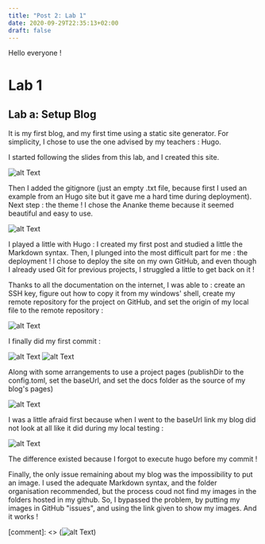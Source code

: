 ```yaml
---
title: "Post 2: Lab 1"
date: 2020-09-29T22:35:13+02:00
draft: false
---
```


Hello everyone !

# Lab 1

## Lab a: Setup Blog

It is my first blog, and my first time using a static site generator. 
For simplicity, I chose to use the one advised by my teachers : Hugo. 

I started following the slides from this lab, and I created this site.

![alt Text](https://user-images.githubusercontent.com/71452847/94617856-91475880-02aa-11eb-9285-4a46f4db9500.png "Creation of the site")

Then I added the gitignore (just an empty .txt file, because first I used an example from an Hugo site but it gave me a hard time during deployment). 
Next step : the theme ! I chose the Ananke theme because it seemed beautiful and easy to use. 

![alt Text](https://user-images.githubusercontent.com/71452847/94617863-93a9b280-02aa-11eb-9311-f9c935f1fd7d.png "Ananke theme")

I played a little with Hugo : I created my first post and studied a little the Markdown syntax.
Then, I plunged into the most difficult part for me : the deployment ! 
I chose to deploy the site on my own GitHub, and even though I already used Git for previous projects, I struggled a little to get back on it !

Thanks to all the documentation on the internet, I was able to : create an SSH key, figure out how to copy it from my windows' shell, create my remote repository for the project on GitHub, and set the origin of my local file to the remote repository :

![alt Text](https://user-images.githubusercontent.com/71452847/94617959-ba67e900-02aa-11eb-9447-54141d762552.png "Remote git repository")

I finally did my first commit :

![alt Text](https://user-images.githubusercontent.com/71452847/94617963-bc31ac80-02aa-11eb-8edc-b7d203abfe52.png "Commit")
![alt Text](https://user-images.githubusercontent.com/71452847/94617973-bf2c9d00-02aa-11eb-96d2-d5a50e236255.png "Push")

Along with some arrangements to use a project pages (publishDir to the config.toml, set the baseUrl, and set the docs folder as the source of my blog's pages)

![alt Text](https://user-images.githubusercontent.com/71452847/94617978-c0f66080-02aa-11eb-847c-ee6808abe634.png "Docs")

I was a little afraid first because when I went to the baseUrl link my blog did not look at all like it did during my local testing :

![alt Text](https://user-images.githubusercontent.com/71452847/94617984-c2278d80-02aa-11eb-843a-74e0c798bf03.png "Execute")

The difference existed because I forgot to execute hugo before my commit ! 

Finally, the only issue remaining about my blog was the impossibility to put an image.
I used the adequate Markdown syntax, and the folder organisation recommended, but the process coud not find my images in the folders hosted in my github.
So, I bypassed the problem, by putting my images in GitHub "issues", and using the link given to show my images. And it works !

[comment]: <> (![alt Text](https://user-images.githubusercontent.com/71452847/94618476-85a86180-02ab-11eb-9a2f-bac6a2e711d0.JPG "Execute"))
